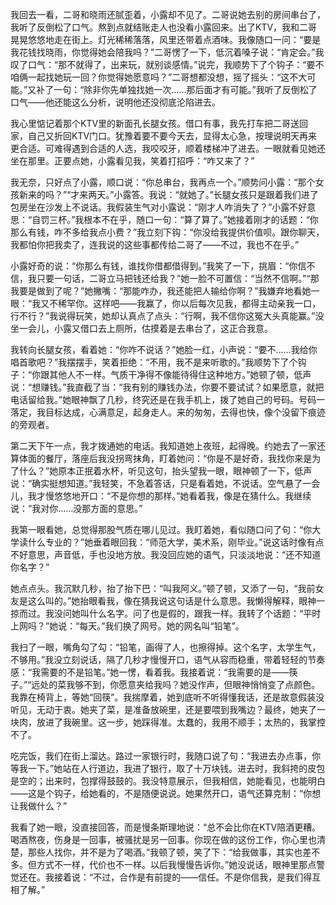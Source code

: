 我回去一看，二哥和晓雨还腻歪着，小露却不见了。二哥说她去别的房间串台了，我听了反倒松了口气。熬到点就结账走人也没看小露回来。出了KTV，我和二哥晃晃悠悠地走在街上。灯光稀稀落落，风里还带着点酒味。我像随口一问：“要是我花钱找晓雨，你觉得她会陪我吗？”二哥愣了一下，低沉着嗓子说：“肯定会。”我叹了口气：“那不就得了，出来玩，就别谈感情。”说完，我顺势下了个钩子：“要不咱俩一起找她玩一回？你觉得她愿意吗？”二哥想都没想，摇了摇头：“这不大可能。”又补了一句：“除非你先单独找她一次……那后面才有可能。”我听了反倒松了口气——他还能这么分析，说明他还没彻底沦陷进去。

我心里惦记着那个KTV里的新面孔长腿女孩。借口有事，我先打车把二哥送回家，自己又折回KTV门口。犹豫着要不要今天去，显得太心急，按理说明天再来更合适。可难得遇到合适的人选，我咬咬牙，顺着楼梯冲了进去。一眼就看见她还坐在那里。正要点她，小露看见我，笑着打招呼：“咋又来了？”

我无奈，只好点了小露，顺口说：“你总串台，我再点一个。”顺势问小露：“那个女孩新来的吗？”“才来两天。”小露答。我说：“就她了。”长腿女孩只是跟着我们进了包房坐在沙发上不说话。我假装生气对小露说：“刚才人咋消失了？”小露不好意思：“自罚三杯。”我根本不在乎，随口一句：“算了算了。”她接着刚才的话题：“你那么有钱，咋不多给我点小费？”我立刻下钩：“你没给我提供价值呗。跟你聊天，我都怕你把我卖了，连我说的这些事都传给二哥了——不过，我也不在乎。”

小露好奇的说：“你那么有钱，谁找你借都借得到。”我笑了一下，挑眉：“你信不信，我只要一句话，二哥立马把钱还给我？”她一脸不可置信：“当然不信啊。”“那我要是做到了呢？”她撇嘴：“那能咋办，我还能把人输给你啊？”我嫌弃地看她一眼：“我又不稀罕你。这样吧——我赢了，你以后每次见我，都得主动亲我一口，行不行？”我说得玩笑，她却认真点了点头：“行啊，我不信你这冤大头真能赢。”没坐一会儿，小露又借口去上厕所，估摸着是去串台了，这正合我意。

我转向长腿女孩，看着她：“你咋不说话？”她脸一红，小声说：“要不……我给你唱首歌吧？”我摆摆手，笑着拒绝：“不用，我不是来听歌的。”我顺势下了个钩子：“你跟其他人不一样。气质干净得不像能待得住这种地方。”她顿了顿，低声说：“想赚钱。”我直截了当：“我有别的赚钱办法，你要不要试试？如果愿意，就把电话留给我。”她眼神飘了几秒，终究还是在我手机上，拨了她自己的号码。号码一落定，我目标达成，心满意足，起身走人。来的匆匆，去得也快，像个没留下痕迹的旁观者。

第二天下午一点，我才拨通她的电话。我知道她上夜班，起得晚。约她去了一家还算体面的餐厅，落座后我没拐弯抹角，盯着她问：“你是不是好奇，我找你来是为了什么？”她原本正抿着水杯，听见这句，抬头望我一眼，眼神顿了一下，低声说：“确实挺想知道。”我轻笑，不急着答话，只是看着她，不说话。空气悬了一会儿，我才慢悠悠地开口：“不是你想的那样。”她看着我，像是在猜什么。我继续说：“我对你……没那方面的意思。”

我第一眼看她，总觉得那股气质在哪儿见过。我盯着她，看似随口问了句：“你大学读什么专业的？”她垂着眼回我：“师范大学，美术系，刚毕业。”说这话时像有点不好意思，声音低，手也没地方放。我没回应她的语气，只淡淡地说：“还不知道你名字？”

她点点头。我沉默几秒，抬了抬下巴：“叫我阿义。”顿了顿，又添了一句，“我前女友是这么叫的。”她抬眼看我，像在猜我说这句话是什么意思。我懒得解释，眼神一掠而过。我没问她叫什么名字。问了也是假的，跟我一样。我转了个话题：“平时上网吗？”她说：“每天。”我们换了网号。她的网名叫“铅笔”。

我扫了一眼，嘴角勾了勾：“铅笔，画得了人，也擦得掉。这个名字，太学生气，不够用。”我没立刻说话，隔了几秒才慢慢开口，语气从容而稳重，带着轻轻的节奏感：“我需要的不是铅笔。”她一愣，看着我。我接着说：“我需要的是——筷子。”“远处的菜我够不到，你愿意夹给我吗？她没作声，但眼神悄悄变了点颜色。我靠在椅背上，等她“回筷”。我揣摩着，她到底听不听得懂我话，还是故意假装没听见，无动于衷。她夹了菜，是准备放碗里，还是要喂到我嘴边？最终，她夹了一块肉，放进了我碗里。这一步，她踩得准。太蠢的，我用不顺手；太热的，我掌控不了。

吃完饭，我们在街上溜达。路过一家银行时，我随口说了句：“我进去办点事，你等我一下。”她站在人行道边，我进了银行，取了十万块钱。进去时，我斜挎的皮包是空的；出来时，包撑得鼓鼓的。我没特意展示，但我相信，她能看见，也能明白——这是个钩子，给她看的，不是随便说说。她果然开口，语气还算克制：“你想让我做什么？”

我看了她一眼，没直接回答，而是慢条斯理地说：“总不会比你在KTV陪酒更糟。喝酒熬夜，伤身是一回事，被骚扰是另一回事。你现在做的这份工作，你心里也清楚，那些人找你，并不是为了喝酒。”我顿了顿，笑了下：“给我做事，其实也差不多。但方式不一样，代价也不一样。以后我慢慢告诉你。”她没说话，眼神里那点警觉还在。我接着说：“不过，合作是有前提的——信任。不是你信我，是我们得互相了解。”